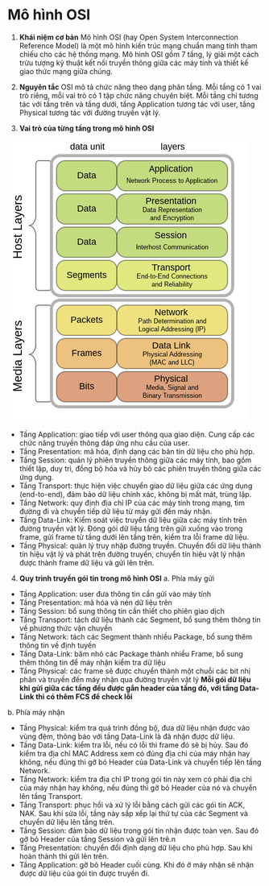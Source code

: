 # Mô hình OSI
1. **Khái niệm cơ bản**
 Mô hình OSI (hay Open System Interconnection Reference Model) là một mô hình kiến trúc mạng chuẩn mang tính tham chiếu cho các hệ thống mạng. Mô hình OSI gồm 7 tầng, lý giải một cách trừu tượng kỹ thuật kết nối truyền thông giữa các máy tính và thiết kế giao thức mạng giữa chúng.

2. **Nguyên tắc**
 OSI mô tả chức năng theo dạng phân tầng. Mỗi tầng có 1 vai trò riêng, mỗi vai trò có 1 tập chức năng chuyên biệt.
Mỗi tầng chỉ tương tác với tầng trên và tầng dưới, tầng Application tương tác với user, tầng Physical tương tác với đường truyền vật lý.

3. **Vai trò của từng tầng trong mô hình OSI**
 
 ![](./images/osi.png)
 - Tầng Application: giao tiếp với user thông qua giao diện. Cung cấp các chức năng truyền thông đáp ứng nhu cầu của user.
 - Tầng Presentation: mã hóa, định dạng các bản tin dữ liệu cho phù hợp.
 - Tầng Session: quản lý phiên truyền thông giữa các máy tính, bao gồm thiết lập, duy trì, đồng bộ hóa và hủy bỏ các phiên truyền thông giữa các ứng dụng.
 - Tầng Transport: thực hiện việc chuyển giao dữ liệu giữa các ứng dụng (end-to-end), đảm bảo dữ liệu chính xác, không bị mất mát, trùng lặp.
 - Tầng Network: quy định địa chỉ IP của các máy tính trong mạng, tìm đường đi và chuyển tiếp dữ liệu từ máy gửi đến máy nhận.
 - Tầng Data-Link: Kiểm soát việc truyền dữ liệu giữa các máy tính trên đường truyền vật lý. Đóng gói dữ liệu tầng trên gửi xuống vào trong frame, gửi frame từ tầng dưới lên tầng trên, kiểm tra lỗi frame dữ liệu.
 - Tầng Physical: quản lý truy nhập đường truyền. Chuyển đổi dữ liệu thành tín hiệu vật lý và phát trên đường truyền, chuyển tín hiệu vật lý nhận được thành frame dữ liệu và gửi lên trên.

4. **Quy trình truyền gói tin trong mô hình OSI**
 a. Phía máy gửi
  - Tầng Application: user đưa thông tin cần gửi vào máy tính
  - Tầng Presentation: mã hóa và nén dữ liệu trên
  - Tầng Session: bổ sung thông tin cần thiết cho phiên giao dịch
  - Tầng Transport: tách dữ liệu thành các Segment, bổ sung thêm thông tin về phương thức vận chuyển
  - Tầng Network: tách các Segment thành nhiều Package, bổ sung thêm thông tin về định tuyến
  - Tầng Data-Link: băm nhỏ các Package thành nhiều Frame, bổ sung thêm thông tin để máy nhận kiểm tra dữ liệu
  - Tầng Physical: các frame sẽ được chuyển thành một chuỗi các bit nhị phân và truyền đến máy nhận qua đường truyền vật lý
  **Mỗi gói dữ liệu khi gửi giữa các tầng đều được gắn header của tầng đó, với tầng Data-Link thì có thêm FCS để check lỗi**
 
 b. Phía máy nhận
 - Tầng Physical: kiểm tra quá trình đồng bộ, đưa dữ liệu nhận được vào vùng đệm, thông báo với tầng Data-Link là đã nhận được dữ liệu.
 - Tầng Data-Link: kiểm tra lỗi, nếu có lỗi thì frame đó sẽ bị hủy. Sau đó kiểm tra địa chỉ MAC Address xem có đúng địa chỉ của máy nhận hay không, nếu đúng thì gỡ bỏ Header của Data-Link và chuyển tiếp lên tầng Network.
 - Tầng Network: kiểm tra địa chỉ IP  trong gói tin này xem có phải địa chỉ của máy nhận hay không, nếu đúng thì gỡ bỏ Header của nó và chuyển lên tầng Transport.
 - Tầng Transport: phục hồi và xử lý lỗi bằng cách gửi các gói tin ACK, NAK. Sau khi sửa lỗi, tầng này sắp xếp lại thứ tự của các Segment và chuyển dữ liệu lên tầng trên.
 - Tầng Session: đảm bảo dữ liệu trong gói tin nhận được toàn vẹn. Sau đó gỡ bỏ Header của tầng Session và gửi lên trê.n
 - Tầng Presentation: chuyển đổi định dạng dữ liệu cho phù hợp. Sau khi hoàn thành thì gửi lên trên.
 - Tầng Application: gỡ bỏ Header cuối cùng. Khi đó ở máy nhận sẽ nhận được dữ liệu của gói tin được truyền đi.